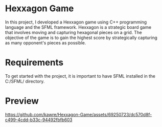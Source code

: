 # Hexxagon Game
In this project, I developed a Hexxagon game using C++ programming language and the SFML framework. Hexxagon is a strategic board game that involves moving and capturing hexagonal pieces on a grid. The objective of the game is to gain the highest score by strategically capturing as many opponent's pieces as possible.
# Requirements
To get started with the project, it is important to have SFML installed in the C:/SFML/ directory.
# Preview
https://github.com/kawre/Hexxagon-Game/assets/69250723/dc570d8f-c499-4cdd-b33c-94492fbfb603
